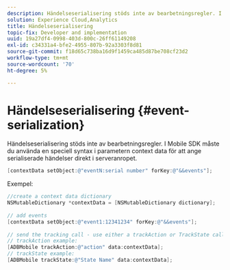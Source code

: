 ```yaml
---
description: Händelseserialisering stöds inte av bearbetningsregler. I Mobile SDK måste du använda en speciell syntax i parametern context data för att ange serialiserade händelser direkt i serveranropet.
solution: Experience Cloud,Analytics
title: Händelseserialisering
topic-fix: Developer and implementation
uuid: 19a27df4-0998-403d-800c-26ff61149208
exl-id: c34331a4-bfe2-4955-807b-92a3303f8d81
source-git-commit: f18d65c738ba16d9f1459ca485d87be708cf23d2
workflow-type: tm+mt
source-wordcount: '70'
ht-degree: 5%

---
```


# Händelseserialisering {#event-serialization}

Händelseserialisering stöds inte av bearbetningsregler. I Mobile SDK måste du använda en speciell syntax i parametern context data för att ange serialiserade händelser direkt i serveranropet.

```objective-c
[contextData setObject:@"eventN:serial number" forKey:@"&&events"];
```

Exempel:

```objective-c
//create a context data dictionary 
NSMutableDictionary *contextData = [NSMutableDictionary dictionary]; 
 
// add events 
[contextData setObject:@"event1:12341234" forKey:@"&&events"]; 
 
// send the tracking call - use either a trackAction or TrackState call. 
// trackAction example: 
[ADBMobile trackAction:@"action" data:contextData]; 
// trackState example: 
[ADBMobile trackState:@"State Name" data:contextData]; 
```
